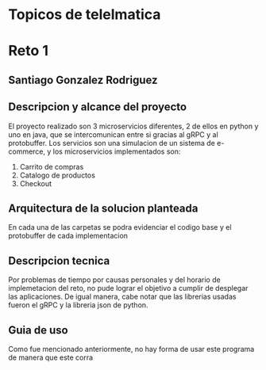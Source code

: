 # Topicos de telelmatica
# Reto 1
## Santiago Gonzalez Rodriguez

## Descripcion y alcance del proyecto
El proyecto realizado son 3 microservicios diferentes, 2 de ellos en python y uno en java, que se intercomunican entre si gracias al gRPC y al protobuffer. Los servicios son una simulacion de un sistema de e-commerce, y los microservicios implementados son:

1. Carrito de compras
2. Catalogo de productos
3. Checkout

## Arquitectura de la solucion planteada
En cada una de las carpetas se podra evidenciar el codigo base y el protobuffer de cada implementacion

## Descripcion tecnica
Por problemas de tiempo por causas personales y del horario de implemetacion del reto, no pude lograr el objetivo a cumplir de desplegar las aplicaciones. De igual manera, cabe notar que las librerias usadas fueron el gRPC y la libreria json de python.

## Guia de uso
Como fue mencionado anteriormente, no hay forma de usar este programa de manera que este corra
